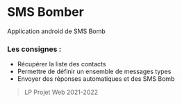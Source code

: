 # SMS Bomber

Application android de SMS Bomb

### Les consignes : 

- Récupérer la liste des contacts
- Permettre de définir un ensemble de messages types
- Envoyer des réponses automatiques et des SMS Bomb

> LP Projet Web 2021-2022